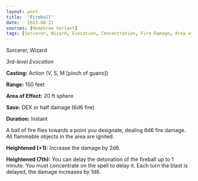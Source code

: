 ```yaml
---
layout: post
title:  "Fireball"
date:   2023-08-21
sources: [Homebrew Variant]
tags: [Sorcerer, Wizard, Evocation, Concentration, Fire Damage, Area of Effect ]
---
```


Sorcerer, Wizard

_3rd-level Evocation_

**Casting:** Action (V, S, M [pinch of guano])

**Range:** 150 feet 

**Area of Effect:** 20 ft sphere

**Save:** DEX or half damage (6d6 fire)

**Duration:** Instant

A ball of fire flies towards a point you designate, dealing 6d6 fire damage. All flammable objects in the area are ignited. 

**Heightened (+1):** Increase the damage by 2d6. 

**Heightened (7th):**  You can delay the detonation of the fireball up to 1 minute. You must concentrate on the spell to delay it. Each turn the blast is delayed, the damage increases by 1d6. 

